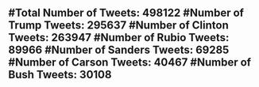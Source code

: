 #Total Number of Tweets: 498122 
#Number of Trump Tweets: 295637
#Number of Clinton Tweets: 263947
#Number of Rubio Tweets: 89966
#Number of Sanders Tweets: 69285
#Number of Carson Tweets: 40467
#Number of Bush Tweets: 30108
---
